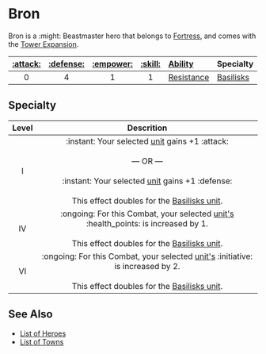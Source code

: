 # Bron

Bron is a :might: Beastmaster hero that belongs to [Fortress](../towns/fortress.md), and comes with the [Tower Expansion](../content.md).

| [:attack:](../statistics/attack.md) | [:defense:](../statistics/defense.md) | [:empower:](../statistics/power.md) | [:skill:](../statistics/knowledge.md) | [Ability](../abilities.md) | Specialty |
| :---: | :---: | :---: | :---: | :--- | :--- |
| 0 | 4 | 1 | 1 | [Resistance](../abilities/resistance.md) | [Basilisks](#specialty) |


## Specialty

| Level | Descrition |
| :---: | :---: |
| Ⅰ | :instant: Your selected [unit](../units.md) gains +1 :attack:<br><br>— OR —<br><br>:instant: Your selected [unit](../units.md) gains +1 :defense:<br><br>This effect doubles for the [Basilisks unit](../units/basilisks.md). |
| Ⅳ | :ongoing: For this Combat, your selected [unit's](../units.md) :health_points: is increased by 1.<br><br>This effect doubles for the [Basilisks unit](../units/basilisks.md). |
| Ⅵ | :ongoing: For this Combat, your selected [unit's](../units.md) :initiative: is increased by 2.<br><br>This effect doubles for the [Basilisks unit](../units/basilisks.md). |


## See Also

- [List of Heroes](../heroes.md)
- [List of Towns](../towns.md)
